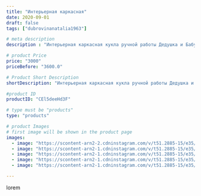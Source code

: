 ```yaml
---
title: "Интерьерная каркасная"
date: 2020-09-01
draft: false
tags: ["dubrovinanatalia1963"]

# meta description
description : "Интерьерная каркасная кукла ручной работы Дедушка и Бабушка рядышком!!!!Высота кукол 50//-54 см..По вопросам приобретения обращаться в директ."

# product Price
price: "3000"
priceBefore: "3600.0"

# Product Short Description
shortDescription: "Интерьерная каркасная кукла ручной работы Дедушка и Бабушка рядышком!!!!Высота кукол 50//-54 см..По вопросам приобретения обращаться в директ."

#product ID
productID: "CEl5deeHd3F"

# type must be "products"
type: "products"

# product Images
# first image will be shown in the product page
images:
  - image: "https://scontent-arn2-2.cdninstagram.com/v/t51.2885-15/e35/118136306_731710281013752_2641879901559861411_n.jpg?se=7&tp=1&_nc_ht=scontent-arn2-2.cdninstagram.com&_nc_cat=100&_nc_ohc=mp2aBdvEunMAX_xQY53&oh=9cf17cd8d0976ed989fbed0d6ae8411c&oe=606BABBC&ig_cache_key=MjM4ODU2Nzg4Nzc5ODEyMTY3NQ%3D%3D.2"
  - image: "https://scontent-arn2-1.cdninstagram.com/v/t51.2885-15/e35/118587405_315992159475803_7455705673004688807_n.jpg?se=7&tp=1&_nc_ht=scontent-arn2-1.cdninstagram.com&_nc_cat=111&_nc_ohc=cwekij2Bm4QAX_v1ZZD&oh=2622b231ed4abe1a6e6a74422a94f7de&oe=606AEC8E&ig_cache_key=MjM4ODU2Nzg4Nzc3MzE2NTQwNA%3D%3D.2"
  - image: "https://scontent-arn2-1.cdninstagram.com/v/t51.2885-15/e35/118560642_2609283399329811_3029584296759906649_n.jpg?se=7&tp=1&_nc_ht=scontent-arn2-1.cdninstagram.com&_nc_cat=103&_nc_ohc=NOhiuBbtVPMAX9ViCME&oh=7c3d77418b2097bef915456747c4523f&oe=606BFDC0&ig_cache_key=MjM4ODU2Nzg4Nzc4MTQ1NDc5NQ%3D%3D.2"
  - image: "https://scontent-arn2-1.cdninstagram.com/v/t51.2885-15/e35/118189044_155139629556165_4137452120901734262_n.jpg?se=7&tp=1&_nc_ht=scontent-arn2-1.cdninstagram.com&_nc_cat=109&_nc_ohc=UFTS84RRmGgAX8yRZwM&oh=41f0238016e2a56c3dda4b16a3228ed3&oe=606BA96B&ig_cache_key=MjM4ODU2Nzg4Nzc2NDY1NjQzNg%3D%3D.2"
  - image: "https://scontent-arn2-1.cdninstagram.com/v/t51.2885-15/e35/118548556_123287006148215_3462607862058500641_n.jpg?se=7&tp=1&_nc_ht=scontent-arn2-1.cdninstagram.com&_nc_cat=111&_nc_ohc=kkGzwl0aLg8AX_Jz02k&oh=7a200780bc02005a61ac194f1a43c0b9&oe=606BD151&ig_cache_key=MjM4ODU2Nzg4Nzc0NzgzNTUwNA%3D%3D.2"

---
```

lorem
